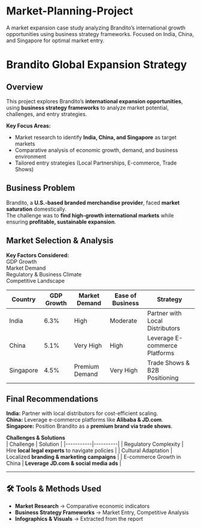 # Market-Planning-Project
A market expansion case study analyzing Brandito’s international growth opportunities using business strategy frameworks. Focused on India, China, and Singapore for optimal market entry.

# Brandito Global Expansion Strategy  

## Overview  
This project explores Brandito’s **international expansion opportunities**, using **business strategy frameworks** to analyze market potential, challenges, and entry strategies.  

 **Key Focus Areas:**  
- Market research to identify **India, China, and Singapore** as target markets  
- Comparative analysis of economic growth, demand, and business environment  
- Tailored entry strategies (Local Partnerships, E-commerce, Trade Shows)  

## Business Problem  
Brandito, a **U.S.-based branded merchandise provider**, faced **market saturation** domestically.  
The challenge was to **find high-growth international markets** while ensuring **profitable, sustainable expansion**.  

##  Market Selection & Analysis  

**Key Factors Considered:**  
GDP Growth  
Market Demand  
Regulatory & Business Climate  
Competitive Landscape  

| Country  | GDP Growth | Market Demand | Ease of Business | Strategy |
|----------|------------|--------------|----------------|----------|
| India  |  6.3% | High |  Moderate | Partner with Local Distributors |
| China  | 5.1% |  Very High |  High | Leverage E-commerce Platforms |
| Singapore | 4.5% | Premium Demand | Very High | Trade Shows & B2B Positioning |

## Final Recommendations  
**India:** Partner with local distributors for cost-efficient scaling.  
**China:** Leverage e-commerce platforms like **Alibaba & JD.com**.  
**Singapore:** Position Brandito as a **premium brand via trade shows**.  

 **Challenges & Solutions**  
| Challenge | Solution |
|-----------|----------|
| Regulatory Complexity | Hire **local legal experts** to navigate policies |
| Cultural Adaptation | Localized **branding & marketing campaigns** |
| E-commerce Growth in China | **Leverage JD.com & social media ads** |

---

## 🛠 Tools & Methods Used  
- **Market Research** → Comparative economic indicators  
- **Business Strategy Frameworks** → Market Entry, Competitive Analysis  
- **Infographics & Visuals** → Extracted from the report  

